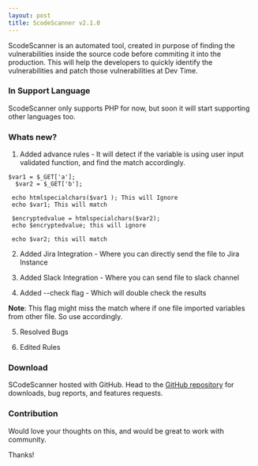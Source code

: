 ```yaml
---
layout: post
title: ScodeScanner v2.1.0
---
```


ScodeScanner is an automated tool, created in purpose of finding the vulnerabilities inside the source code before commiting it into the production. This will help the developers to quickly identify the vulnerabilities and patch those vulnerabilities at Dev Time. 

### In Support Language

ScodeScanner only supports PHP for now, but soon it will start supporting other languages too. 

### Whats new?

1) Added advance rules - It will detect if the variable is using user input validated function, and find the match accordingly.

  ```
  $var1 = $_GET['a'];
    $var2 = $_GET['b'];

   echo htmlspecialchars($var1 ); This will Ignore
   echo $var1; This will match

   $encryptedvalue = htmlspecialchars($var2);
   echo $encryptedvalue; this will ignore

   echo $var2; this will match

  ```
2) Added Jira Integration - Where you can directly send the file to Jira Instance

3) Added Slack Integration - Where you can send file to slack channel

4) Added --check flag - Which will double check the results 

  **Note**: This flag might miss the match where if one file imported variables from other file. So use accordingly.

5) Resolved Bugs

6) Edited Rules


### Download

SCodeScanner hosted with GitHub. Head to the <a href="https://github.com/agrawalsmart7/scodescanner">GitHub repository</a> for downloads, bug reports, and features requests.

### Contribution

Would love your thoughts on this, and would be great to work with community.

Thanks!
